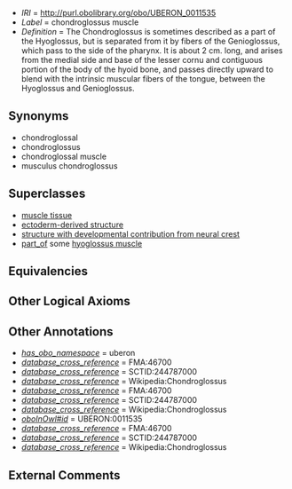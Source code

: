  * *IRI* = http://purl.obolibrary.org/obo/UBERON_0011535
 * *Label* = chondroglossus muscle
 * *Definition* = The Chondroglossus is sometimes described as a part of the Hyoglossus, but is separated from it by fibers of the Genioglossus, which pass to the side of the pharynx. It is about 2 cm. long, and arises from the medial side and base of the lesser cornu and contiguous portion of the body of the hyoid bone, and passes directly upward to blend with the intrinsic muscular fibers of the tongue, between the Hyoglossus and Genioglossus.

## Synonyms

 * chondroglossal
 * chondroglossus
 * chondroglossal muscle
 * musculus chondroglossus

## Superclasses

 * [muscle tissue](../../UBERON/85/UBERON_0002385.md)
 * [ectoderm-derived structure](../../UBERON/21/UBERON_0004121.md)
 * [structure with developmental contribution from neural crest](../../UBERON/14/UBERON_0010314.md)
 * [part_of](../../BFO/50/BFO_0000050.md) some [hyoglossus muscle](../../UBERON/72/UBERON_0001572.md)

## Equivalencies


## Other Logical Axioms


## Other Annotations

 * *[has_obo_namespace](../../ce/oboInOwl#hasOBONamespace.md)* = uberon
 * *[database_cross_reference](../../ef/oboInOwl#hasDbXref.md)* = FMA:46700
 * *[database_cross_reference](../../ef/oboInOwl#hasDbXref.md)* = SCTID:244787000
 * *[database_cross_reference](../../ef/oboInOwl#hasDbXref.md)* = Wikipedia:Chondroglossus
 * *[database_cross_reference](../../ef/oboInOwl#hasDbXref.md)* = FMA:46700
 * *[database_cross_reference](../../ef/oboInOwl#hasDbXref.md)* = SCTID:244787000
 * *[database_cross_reference](../../ef/oboInOwl#hasDbXref.md)* = Wikipedia:Chondroglossus
 * *[oboInOwl#id](../../id/oboInOwl#id.md)* = UBERON:0011535
 * *[database_cross_reference](../../ef/oboInOwl#hasDbXref.md)* = FMA:46700
 * *[database_cross_reference](../../ef/oboInOwl#hasDbXref.md)* = SCTID:244787000
 * *[database_cross_reference](../../ef/oboInOwl#hasDbXref.md)* = Wikipedia:Chondroglossus

## External Comments

